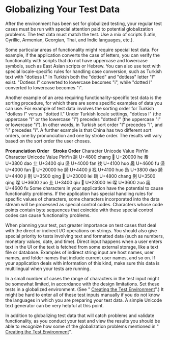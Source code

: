 

# Globalizing Your Test Data

After the environment has been set for globalized testing, your regular test cases must be run with special attention paid to potential globalization problems. The test data must match the test. Use a mix of scripts (Latin, Cyrillic, Armenian, Georgian, Thai, and Indic languages, etc.).

Some particular areas of functionality might require special test data. For example, if the application converts the case of letters, you can verify the functionality with scripts that do not have uppercase and lowercase symbols, such as East Asian scripts or Hebrew. You can also use text with special locale-specific rules for handling case conversion, such as Turkish text with "dotless I." In Turkish both the "dotted" and "dotless" letter "I" exist. "Dotless I" converted to lowercase becomes "i", while "dotted I" converted to lowercase becomes "i".

Another example of an area requiring functionality-specific test data is the sorting procedure, for which there are some specific examples of data you can use. For example of test data involves the sorting order for Turkish "dotless I" versus "dotted I." Under Turkish locale settings, "dotless I" (the uppercase "I" or the lowercase "i") precedes "dotted I" (the uppercase "I" or lowercase "i"). In other words, in Turkish sort order "I" precedes "I", and "i" precedes "i". A further example is that China has two different sort orders, one by pronunciation and one by stroke order. The results will vary based on the sort order the user choses.

**Pronunciation Order**
 
**Stroke Order**
Character
Unicode Value
PinYin
Character
Unicode Value
PinYin
䠀
U+4800
chang
𠀀
U+20000
he
㠀
U+3800
dao
㐀
U+3400
qiu
䀀
U+4000
fan
䄀
U+4100
huo
䘀
U+4600
fu
䀀
U+4000
fan
𠀀
U+20000
he
䐀
U+4400
ji
䄀
U+4100
huo
㠀
U+3800
dao
䐀
U+4400
ji
㔀
U+3500
qing
𣀀
U+23000
lei
䠀
U+4800
chang
㔀
U+3500
qing
㘀
U+3600
zuo
㐀
U+3400
qiu
𣀀
U+23000
lei
㘀
U+3600
zuo
䘀
U+4600
fu
Some characters in your application have the potential to cause functionality problems. If the application has special handling rules for specific values of characters, some characters incorporated into the data stream will be processed as special control codes. Characters whose code points contain byte sequences that coincide with these special control codes can cause functionality problems.

When planning your test, put greater importance on test cases that deal with the direct or indirect I/O operations on strings. You should also give special priority to tests involving text and formatted data (such as numbers, monetary values, date, and time). Direct input happens when a user enters text in the UI or the text is fetched from some external storage, like a text file or database. Examples of indirect string input are host names, user names, and folder names that include current user names, and so on. If your application deals with information of this kind, make sure this data is multilingual when your tests are running.

In a small number of cases the range of characters in the test input might be somewhat limited, in accordance with the design limitations. Set these tests in a globalized environment. (See " [Creating the Test Environment](https://msdn.microsoft.com/en-us/globalization/mt662419)".) It might be hard to enter all of these test inputs manually if you do not know the languages in which you are preparing your test data. A simple Unicode text generator can be very helpful at this point.

In addition to globalizing test data that will catch problems and validate functionality, as you conduct your test and view the results you should be able to recognize how some of the globalization problems mentioned in " [Creating the Test Environment](https://msdn.microsoft.com/en-us/globalization/mt662419)".


